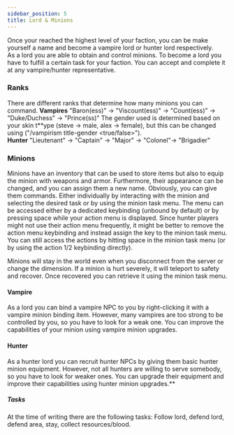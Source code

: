 ```yaml
---
sidebar_position: 5
title: Lord & Minions
---
```


Once your reached the highest level of your faction, you can be make yourself a name and become a vampire lord or hunter lord respectively.  
As a lord you are able to obtain and control minions.
To become a lord you have to fulfill a certain task for your faction. You can accept and complete it at any vampire/hunter representative.

### Ranks
There are different ranks that determine how many minions you can command.
**Vampires**
"Baron(ess)" -> "Viscount(ess)" -> "Count(ess)" -> "Duke/Duchess" -> "Prince(ss)"
The gender used is determined based on your skin t**ype (steve -> male, alex -> female), but this can be changed using ("/vampirism title-gender <true/false>").  
**Hunter**
"Lieutenant" -> "Captain" -> "Major" -> "Colonel"-> "Brigadier"

### Minions
Minions have an inventory that can be used to store items but also to equip the minion with weapons and armor. 
Furthermore, their appearance can be changed, and you can assign them a new name.
Obviously, you can give them commands. Either individually by interacting with the minion and selecting the desired task or by using the minion task menu. The menu can be accessed either by a dedicated keybinding (unbound by default) or by pressing space while your action menu is displayed.
Since hunter players might not use their action menu frequently, it might be better to remove the action menu keybinding and instead assign the key to the minion task menu. You can still access the actions by hitting space in the minion task menu (or by using the action 1/2 keybinding directly).

Minions will stay in the world even when you disconnect from the server or change the dimension. 
If a minion is hurt severely, it will teleport to safety and recover. Once recovered you can retrieve it using the minion task menu.

#### Vampire
As a lord you can bind a vampire NPC to you by right-clicking it with a vampire minion binding item. However, many vampires are too strong to be controlled by you, so you have to look for a weak one.
You can improve the capabilities of your minion using vampire minion upgrades.
#### Hunter
As a hunter lord you can recruit hunter NPCs by giving them basic hunter minion equipment. However, not all hunters are willing to serve somebody, so you have to look for weaker ones.
You can upgrade their equipment and improve their capabilities using hunter minion upgrades.**

##### Tasks
At the time of writing there are the following tasks:
Follow lord, defend lord, defend area, stay, collect resources/blood.